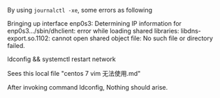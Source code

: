 By using `journalctl -xe`, some errors as following 

Bringing up interface enp0s3:
Determining IP information for enp0s3.../sbin/dhclient: error while loading shared libraries: libdns-export.so.1102: cannot open shared object file: No such file or directory
failed.


ldconfig && systemctl restart network

Sees this local file "centos 7 vim 无法使用.md"

After invoking command ldconfig, Nothing should arise. 